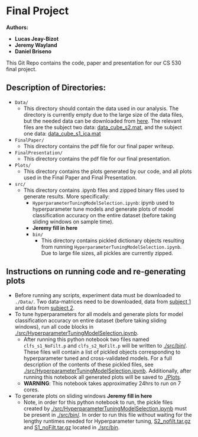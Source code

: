 # Final Project #
**Authors:** 
- **Lucas Jeay-Bizot**
- **Jeremy Wayland**
- **Daniel Briseno**

This Git Repo contains the code, paper and presentation for our CS 530 final project.

## Description of Directories: ##

- `Data/`
	- This directory should contain the data used in our analysis. The directory is currently empty due to the large size of the data files, but the needed data can be downloaded from [here](https://drive.google.com/drive/folders/1RLKVqrd7dmyu7oeTLaVNLNHCbL5rcHaN). The relevant files are the subject two data: [data_cube_s2.mat](https://drive.google.com/file/d/1ZTKHc1-FN9ApRAEsPEbOTWhgtJE0gKKr/view?usp=sharing), and the subject one data: [data_cube_s1_ica.mat](https://drive.google.com/file/d/1-NG2LTa2dOwXzO1qo8yCBcuSuQwGtppz/view?usp=sharing)
- `FinalPaper/`
	- This directory contains the pdf file for our final paper writeup.
- `FinalPresentation/`
	- This directory contains the pdf file for our final presentation.
- `Plots/`
	- This directory contains the plots generated by our code, and all plots used in the Final Paper and Final Presentation.
- `src/`
	- This directory contains .ipynb files and zipped binary files used to generate results. More specifically:
		- `HyperparameterTuningModelSelection.ipynb`: ipynb used to hyperparameter tune models and generate plots of model classification accuracy on the entire dataset (before taking sliding windows on sample time). 
		- **Jeremy fill in here**
		- `bin/`
			- This directory contains pickled dictionary objects resulting from running `HyperparameterTuningModelSelection.ipynb`. Due to large file sizes, all pickles are currently zipped.	

## Instructions on running code and re-generating plots ##

- Before running any scripts, experiment data must be downloaded to `./Data/`. Two data-matrices need to be downloaded, data from [subject 1](https://drive.google.com/file/d/1-NG2LTa2dOwXzO1qo8yCBcuSuQwGtppz/view?usp=sharing) and data from [subject 2](https://drive.google.com/file/d/1ZTKHc1-FN9ApRAEsPEbOTWhgtJE0gKKr/view?usp=sharing).
- To tune hyperparameters for all models and generate plots for model classification accuracy on entire dataset (before taking sliding windows), run all code blocks in [./src/HyperparameterTuningModelSelection.ipynb](./src/HyperparameterTuningModelSelection.ipynb).
	- After running this python notebook two files named `clfs_s1_NoFilt.p` and `clfs_s2_NoFilt.p` will be written to [./src/bin/](./src/bin). These files will contain a list of pickled objects corresponding to hyperparameter tuned and cross-validated models. For a full description of the contents of these pickled files, see [./src/HyperparameterTuningModelSelection.ipynb](./src/HyperparameterTuningModelSelection.ipynb). Additionally, after running this notebook all generated plots will be saved to [./Plots](./Plots).
	- **WARNING**: This notebook takes approximatley 24hrs to run on 7 cores.
- To generate plots on sliding windows **Jeremy fill in here**
	- Note, in order for this python notebook to run, the pickle files created by [./src/HyperparameterTuningModelSelection.ipynb](./src/HyperparameterTuningModelSelection.ipynb) must be present in [./src/bin/](./src/bin/). In order to run this file without waiting for the lengthy runtimes needed for Hyperparameter tuning, [S2_nofilt.tar.gz](./src/bin/S2_nofilt.tar.gz) and [S1_noFilt.tar.gz](./src/bin/S1_noFilt.tar.gz) located in [./src/bin](./src/bin).  
